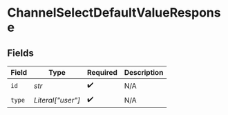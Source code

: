 # ChannelSelectDefaultValueResponse


## Fields

| Field              | Type               | Required           | Description        |
| ------------------ | ------------------ | ------------------ | ------------------ |
| `id`               | *str*              | :heavy_check_mark: | N/A                |
| `type`             | *Literal["user"]*  | :heavy_check_mark: | N/A                |